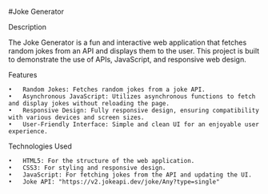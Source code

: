 #Joke Generator

Description

The Joke Generator is a fun and interactive web application that fetches random jokes from an API and displays them to the user. This project is built to demonstrate the use of APIs, JavaScript, and responsive web design.

Features

	•	Random Jokes: Fetches random jokes from a joke API.
	•	Asynchronous JavaScript: Utilizes asynchronous functions to fetch and display jokes without reloading the page.
	•	Responsive Design: Fully responsive design, ensuring compatibility with various devices and screen sizes.
	•	User-Friendly Interface: Simple and clean UI for an enjoyable user experience.

Technologies Used

	•	HTML5: For the structure of the web application.
	•	CSS3: For styling and responsive design.
	•	JavaScript: For fetching jokes from the API and updating the UI.
	•	Joke API: "https://v2.jokeapi.dev/joke/Any?type=single"

